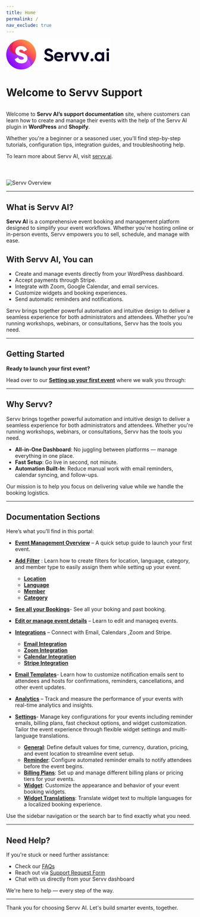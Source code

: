 ```yaml
---
title: Home
permalink: /
nav_exclude: true
---
```

<img src="../assets/logo.png">

# Welcome to Servv Support
<div style="display: flex; align-items: center; justify-content: space-between; gap: 40px; flex-wrap: wrap;">

  <!-- TEXT COLUMN -->
  <div style="flex: 1; min-width: 300px;">
    <p>
      Welcome to <strong>Servv AI’s support documentation</strong> site, where customers can learn how to create and manage their events with the help of the Servv AI plugin in <strong>WordPress</strong> and <strong>Shopify</strong>.
    </p>
    <p>
      Whether you're a beginner or a seasoned user, you'll find step-by-step tutorials, configuration tips, integration guides, and troubleshooting help.
    </p>
    <p>
      To learn more about Servv AI, visit <a href="https://servv.ai">servv.ai</a>.
    </p>
  </div>

  <!-- IMAGE COLUMN -->
  <div style="flex: 1; min-width: 300px;">
     <img src="https://servv-email.s3.us-east-2.amazonaws.com/email-template-designs/servvai-wordpress.jpg" 
       alt="Servv Overview" 
       style="max-width: 100%; height: auto;" />
    
  </div>

</div>

---

##  What is Servv AI?

**Servv AI** is a comprehensive event booking and management platform designed to simplify your event workflows. Whether you're hosting online or in-person events, Servv empowers you to sell, schedule, and manage with ease.

## With Servv AI, You can

- Create and manage events directly from your WordPress dashboard.
- Accept payments through Stripe.
- Integrate with Zoom, Google Calendar, and email services.
- Customize widgets and booking experiences.
- Send automatic reminders and notifications.

Servv brings together powerful automation and intuitive design to deliver a seamless experience for both administrators and attendees. Whether you're running workshops, webinars, or consultations, Servv has the tools you need.

---

##  Getting Started

**Ready to launch your first event?**

Head over to our [**Setting up your first event**](https://support.servv.ai/getting-started/event/) where we walk you through:

---

##  Why Servv?

Servv brings together powerful automation and intuitive design to deliver a seamless experience for both administrators and attendees. Whether you're running workshops, webinars, or consultations, Servv has the tools you need.

- **All-in-One Dashboard**: No juggling between platforms — manage everything in one place.
- **Fast Setup**: Go live in second, not minute.
- **Automation Built-In**: Reduce manual work with email reminders, calendar syncing, and follow-ups.

Our mission is to help you focus on delivering value while we handle the booking logistics.

---

##  Documentation Sections

Here’s what you’ll find in this portal:

- [**Event Management Overview**](https://support.servv.ai/getting-started/event/) – A quick setup guide to launch your first event.

- [**Add Filter**](https://support.servv.ai/getting-started/filter/) : Learn how to create filters for location, language, category, and member type to easily assign them while setting up your event.

     - [**Location**](https://support.servv.ai/getting-started/filter/locationfilter/)
     - [**Language**](https://support.servv.ai/getting-started/filter/languagefilter/)
     - [**Member**](https://support.servv.ai/getting-started/filter/memberfilter/)
     - [**Category**](https://support.servv.ai/getting-started/filter/categoryfilter/)

- [**See all your Bookings**](https://support.servv.ai/getting-started/booking/)- See all your boking and past booking.
- [**Edit or manage event details**](https://support.servv.ai/getting-started/event/edit/) – Learn to edit and manageq events.
- [**Integrations**](https://support.servv.ai/getting-started/integration/) – Connect with Email, Calendars ,Zoom and Stripe.

     - [**Email Integration**](https://support.servv.ai/getting-started/integration/email/)
     - [**Zoom Integration**](https://support.servv.ai/getting-started/integration/zoom/)
     - [**Calendar Integration**](https://support.servv.ai/getting-started/integration/calendar/)
     - [**Stripe Integration**](https://support.servv.ai/getting-started/integration/stripe/)

- [**Email Templates**](https://support.servv.ai/getting-started/template/)- Learn how to customize notification emails sent to attendees and hosts for confirmations, reminders, cancellations, and other event updates.

- [**Analytics**](https://support.servv.ai/getting-started/analytics/) – Track and measure the performance of your events with real-time analytics and insights.

- [**Settings**](https://support.servv.ai/getting-started/setting/)- Manage key configurations for your events including reminder emails, billing plans, fast checkout options, and widget customization. Tailor the event experience through flexible widget settings and multi-language translations.

     - [**General**](https://support.servv.ai/getting-started/setting/general/): Define default values for time, currency, duration, pricing, and event location to streamline event setup.
     - [**Reminder**](https://support.servv.ai/getting-started/setting/reminder/): Configure automated reminder emails to notify attendees before the event begins.
     - [**Billing Plans**](https://support.servv.ai/getting-started/setting/billing/): Set up and manage different billing plans or pricing tiers for your events.
     - [**Widget**](https://support.servv.ai/getting-started/setting/widget/): Customize the appearance and behavior of your event booking widgets.
     - [**Widget Translations**](https://support.servv.ai/getting-started/setting/widgettranslations/): Translate widget text to multiple languages for a localized booking experience.

Use the sidebar navigation or the search bar to find exactly what you need.

---

##  Need Help?

If you're stuck or need further assistance:

- Check our [FAQs](https://support.servv.ai/faq)
- Reach out via [Support Request Form](https://servv.ai/contact)
- Chat with us directly from your Servv dashboard

We're here to help — every step of the way.

---

Thank you for choosing Servv AI. Let's build smarter events, together. 